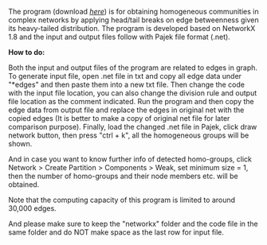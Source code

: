 The program (download <a rel="nofollow" target="_blank" href="http://fromto.hig.se/~bjg/HeadTailBreaksCode/HeadTailCommunityDetectionCode.rar"> <i>here</i></a></font></font>) is for obtaining homogeneous communities in complex networks by applying head/tail breaks on edge betweenness given its heavy-tailed distribution. The program is developed based on NetworkX 1.8 and the input and output files follow with Pajek file format (.net). 

<b>How to do:</b>

Both the input and output files of the program are related to edges in graph. To generate input file, open .net file in txt and copy all edge data under "*edges" and then paste them into a new txt file. Then change the code with the input file location, you can also change the division rule and output file location as the comment indicated. Run the program and then copy the edge data from output file and replace the edges in original net with the copied edges (It is better to make a copy of original net file for later comparison purpose). Finally, load the changed .net file in Pajek, click draw network button, then press "ctrl + k", all the homogeneous groups will be shown.

And in case you want to know further info of detected homo-groups, click Network > Create Partition > Components > Weak, set minimum size = 1, then the number of homo-groups and their node members etc. will be obtained. 

Note that the computing capacity of this program is limited to around 30,000 edges.   

And please make sure to keep the "networkx" folder and the code file in the same folder and do NOT make space as the last row for input file. 


